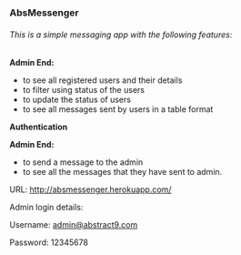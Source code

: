 <h3>AbsMessenger</h3>
<h6>This is a simple messaging app with the following features:</h6>
<p><b>Admin End: </b></p>
<ul>
    <li>to see all registered users and their details</li>
    <li>to filter using status of the users</li>
    <li>to update the status of users</li>
    <li>to see all messages sent by users in a table format</li>
</ul>
<p><b>Authentication</b></p>
<p><b>Admin End: </b></p>
<ul>
    <li>to send a message to the admin</li>
    <li>to  see all the messages that they have sent to admin.</li>
</ul>

URL: <a href='http://absmessenger.herokuapp.com/'>http://absmessenger.herokuapp.com/</a>

Admin login details:

Username: admin@abstract9.com

Password: 12345678
